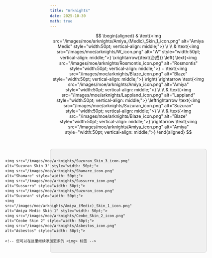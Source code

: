```yaml
---
title: "Arknights"
date: 2025-10-30
math: true
---
```


$$
\begin{aligned}
& \text{<img src="/images/moe/arknights/Amiya_(Medic)_Skin_1_icon.png" alt="Amiya Medic" style="width:50pt; vertical-align: middle;">} \\
\\
& \text{<img src="/images/moe/arknights/W_icon.png" alt="W" style="width:50pt; vertical-align: middle;">}
\xrightarrow{\text{合成}}
\left(
    \text{<img src="/images/moe/arknights/Rosmontis_icon.png" alt="Rosmontis" style="width:50pt; vertical-align: middle;">}
    +
    \text{<img src="/images/moe/arknights/Blaze_icon.png" alt="Blaze" style="width:50pt; vertical-align: middle;">}
\right)
\rightarrow
\text{<img src="/images/moe/arknights/Amiya_icon.png" alt="Amiya" style="width:50pt; vertical-align: middle;">} \\
\\
& \text{<img src="/images/moe/arknights/Lappland_icon.png" alt="Lappland" style="width:50pt; vertical-align: middle;">}
\leftrightarrow
\text{<img src="/images/moe/arknights/Suzuran_icon.png" alt="Suzuran" style="width:50pt; vertical-align: middle;">} \\
\\
& \text{<img src="/images/moe/arknights/Blaze_icon.png" alt="Blaze" style="width:50pt; vertical-align: middle;">}
\rightarrow
\text{<img src="/images/moe/arknights/Amiya_icon.png" alt="Amiya" style="width:50pt; vertical-align: middle;">}
\end{aligned}
$$

<br>

<!-- 这是一个带灰色背景的容器 -->
<div style="background-color: #f0f0f0; border: 1px solid #ccc; border-radius: 8px; padding: 15px; margin-top: 1em;">
  <!-- 这是图片网格本身 -->
  <div style="display: grid; grid-template-columns: repeat(auto-fill, minmax(55pt, 1fr)); gap: 10px; justify-items: center;">
    
    <img src="/images/moe/arknights/Suzuran_Skin_3_icon.png" alt="Suzuran Skin 3" style="width: 50pt;">
    <img src="/images/moe/arknights/Shamare_icon.png" alt="Shamare" style="width: 50pt;">
    <img src="/images/moe/arknights/Sussurro_icon.png" alt="Sussurro" style="width: 50pt;">
    <img src="/images/moe/arknights/Suzuran_icon.png" alt="Suzuran" style="width: 50pt;">
    <img src="/images/moe/arknights/Amiya_(Medic)_Skin_1_icon.png" alt="Amiya Medic Skin 1" style="width: 50pt;">
    <img src="/images/moe/arknights/Ceobe_Skin_2_icon.png" alt="Ceobe Skin 2" style="width: 50pt;">
    <img src="/images/moe/arknights/Asbestos_icon.png" alt="Asbestos" style="width: 50pt;">

    <!-- 您可以在这里继续添加更多的 <img> 标签 -->

  </div>
</div>
